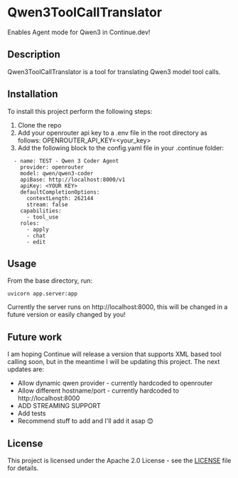 # Qwen3ToolCallTranslator

Enables Agent mode for Qwen3 in Continue.dev!

## Description
Qwen3ToolCallTranslator is a tool for translating Qwen3 model tool calls.

## Installation
To install this project perform the following steps:
1. Clone the repo
2. Add your openrouter api key to a .env file in the root directory as follows:
    OPENROUTER_API_KEY=<your_key>
3. Add the following block to the config.yaml file in your .continue folder:
```
  - name: TEST - Qwen 3 Coder Agent
    provider: openrouter
    model: qwen/qwen3-coder
    apiBase: http://localhost:8000/v1
    apiKey: <YOUR KEY>
    defaultCompletionOptions:
      contextLength: 262144
      stream: false
    capabilities:
      - tool_use
    roles:
      - apply
      - chat
      - edit
```

## Usage
From the base directory, run:
```
uvicorn app.server:app
```
Currently the server runs on http://localhost:8000, this will be changed in a future version or easily changed by you!

## Future work
I am hoping Continue will release a version that supports XML based tool calling soon, but in the meantime I will be updating this project. The next updates are:
- Allow dynamic qwen provider - currently hardcoded to openrouter
- Allow different hostname/port - currently hardcoded to http://localhost:8000
- ADD STREAMING SUPPORT
- Add tests
- Recommend stuff to add and I'll add it asap 😊

## License
This project is licensed under the Apache 2.0 License - see the [LICENSE](LICENSE) file for details.
